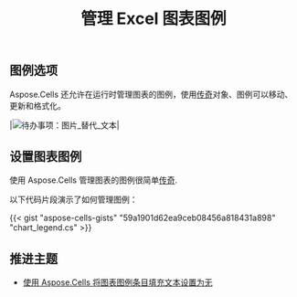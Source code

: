 ﻿---
title: 管理 Excel 图表图例
linktitle: 传奇
type: docs
weight: 50
url: /zh/net/chart-legend/
---
## **图例选项**
Aspose.Cells 还允许在运行时管理图表的图例，使用[传奇](https://reference.aspose.com/cells/net/aspose.cells.charts/legend/)对象、图例可以移动、更新和格式化。

|![待办事项：图片_替代_文本](chart_legend.png)|

## **设置图表图例**
使用 Aspose.Cells 管理图表的图例很简单[传奇](https://reference.aspose.com/cells/net/aspose.cells.charts/legend/).

以下代码片段演示了如何管理图例：


{{< gist "aspose-cells-gists" "59a1901d62ea9ceb08456a818431a898" "chart_legend.cs" >}}

## **推进主题**
- [使用 Aspose.Cells 将图表图例条目填充文本设置为无](/cells/zh/net/set-text-of-chart-legend-entry-fill-to-none-using-aspose-cells/)
